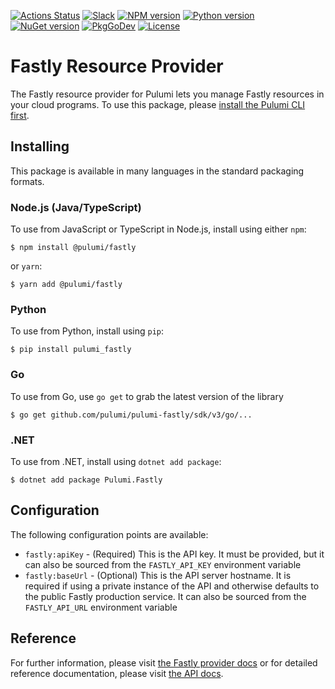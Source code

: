 [![Actions Status](https://github.com/pulumi/pulumi-fastly/workflows/master/badge.svg)](https://github.com/pulumi/pulumi-fastly/actions)
[![Slack](http://www.pulumi.com/images/docs/badges/slack.svg)](https://slack.pulumi.com)
[![NPM version](https://badge.fury.io/js/%40pulumi%2Ffastly.svg)](https://www.npmjs.com/package/@pulumi/fastly)
[![Python version](https://badge.fury.io/py/pulumi-fastly.svg)](https://pypi.org/project/pulumi-fastly)
[![NuGet version](https://badge.fury.io/nu/pulumi.fastly.svg)](https://badge.fury.io/nu/pulumi.fastly)
[![PkgGoDev](https://pkg.go.dev/badge/github.com/pulumi/pulumi-fastly/sdk/v3/go)](https://pkg.go.dev/github.com/pulumi/pulumi-fastly/sdk/v3/go)
[![License](https://img.shields.io/npm/l/%40pulumi%2Fpulumi.svg)](https://github.com/pulumi/pulumi-fastly/blob/master/LICENSE)

# Fastly Resource Provider

The Fastly resource provider for Pulumi lets you manage Fastly resources in your cloud programs. To use
this package, please [install the Pulumi CLI first](https://pulumi.io/).

## Installing

This package is available in many languages in the standard packaging formats.

### Node.js (Java/TypeScript)

To use from JavaScript or TypeScript in Node.js, install using either `npm`:

    $ npm install @pulumi/fastly

or `yarn`:

    $ yarn add @pulumi/fastly

### Python

To use from Python, install using `pip`:

    $ pip install pulumi_fastly

### Go

To use from Go, use `go get` to grab the latest version of the library

    $ go get github.com/pulumi/pulumi-fastly/sdk/v3/go/...

### .NET

To use from .NET, install using `dotnet add package`:

    $ dotnet add package Pulumi.Fastly

## Configuration

The following configuration points are available:

- `fastly:apiKey` - (Required) This is the API key. It must be provided, but it can also be sourced from the `FASTLY_API_KEY` 
  environment variable
- `fastly:baseUrl` - (Optional) This is the API server hostname. It is required if using a private instance of the API and 
  otherwise defaults to the public Fastly production service. It can also be sourced from the `FASTLY_API_URL` environment variable

## Reference

For further information, please visit [the Fastly provider docs](https://www.pulumi.com/docs/intro/cloud-providers/fastly) or for detailed reference documentation, please visit [the API docs](https://www.pulumi.com/docs/reference/pkg/fastly).
